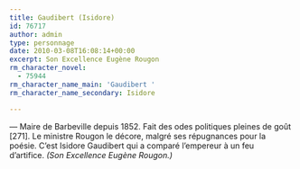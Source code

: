 ```yaml
---
title: Gaudibert (Isidore)
id: 76717
author: admin
type: personnage
date: 2010-03-08T16:08:14+00:00
excerpt: Son Excellence Eugène Rougon
rm_character_novel:
  - 75944
rm_character_name_main: 'Gaudibert '
rm_character_name_secondary: Isidore

---
```

— Maire de Barbeville depuis 1852. Fait des odes politiques pleines de goût [271]. Le ministre Rougon le décore, malgré ses répugnances pour la poésie. C&rsquo;est Isidore Gaudibert qui a comparé l&rsquo;empereur à un feu d&rsquo;artifice. _(Son Excellence Eugène Rougon.)_